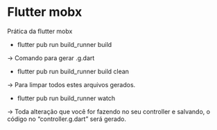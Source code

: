 # Flutter mobx
Prática da flutter mobx

* flutter pub run build_runner build

→ Comando para gerar .g.dart
*  flutter pub run build_runner build clean

→ Para limpar todos estes arquivos gerados.
*  flutter pub run build_runner watch

→ Toda alteração que você for fazendo no seu controller e salvando, o código no “controller.g.dart” será gerado.
